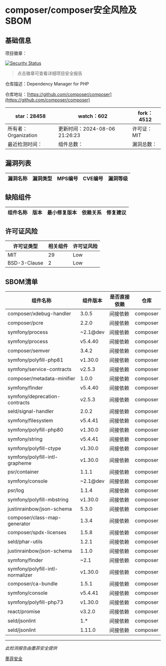 # composer/composer安全风险及SBOM

## 基础信息

项目徽章：

[![Security Status](https://www.murphysec.com/platform3/v31/badge/1824158043473174528.svg)](https://www.murphysec.com/console/report/1691879488088727552/1824158043473174528)

> 点击徽章可查看详细项目安全报告

仓库描述：Dependency Manager for PHP

仓库地址：[https://github.com/composer/composer](https://github.com/composer/composer)

| star：28458 | watch：602 | fork：4512 |
| ----------- | -------------- | ------------ |
| 所有者：Organization | 更新时间：2024-08-06 21:26:23 | 许可证：MIT |
| 最近检测时间： | 组件总数： | 漏洞总数： |




## 漏洞列表

| 漏洞名称 | 漏洞类型 | MPS编号 | CVE编号 | 漏洞等级 |
| ------- | ------ | ------- | ------ | ----- |





## 缺陷组件

| 组件名称 | 版本 | 最小修复版本 | 依赖关系 | 修复建议 |
| -------- | ---- | ------------ | -------- | -------- |





## 许可证风险

| 许可证类型 | 相关组件 | 许可证风险 |
| ---------- | -------- | ---------- |
|MIT|29|Low|
|BSD-3-Clause|2|Low|




## SBOM清单

| 组件名称 | 组件版本 | 是否直接依赖 | 仓库 |
| -------- | -------- | ------------ | ---- |
|composer/xdebug-handler|3.0.5|间接依赖|composer|
|composer/pcre|2.2.0|间接依赖|composer|
|symfony/process|~2.1@dev|间接依赖|composer|
|symfony/process|v5.4.40|间接依赖|composer|
|composer/semver|3.4.2|间接依赖|composer|
|symfony/polyfill-php81|v1.30.0|间接依赖|composer|
|symfony/service-contracts|v2.5.3|间接依赖|composer|
|composer/metadata-minifier|1.0.0|间接依赖|composer|
|symfony/finder|v5.4.40|间接依赖|composer|
|symfony/deprecation-contracts|v2.5.3|间接依赖|composer|
|seld/signal-handler|2.0.2|间接依赖|composer|
|symfony/filesystem|v5.4.41|间接依赖|composer|
|symfony/polyfill-php80|v1.30.0|间接依赖|composer|
|symfony/string|v5.4.41|间接依赖|composer|
|symfony/polyfill-ctype|v1.30.0|间接依赖|composer|
|symfony/polyfill-intl-grapheme|v1.30.0|间接依赖|composer|
|psr/container|1.1.1|间接依赖|composer|
|symfony/console|~2.1@dev|间接依赖|composer|
|psr/log|1.1.4|间接依赖|composer|
|symfony/polyfill-mbstring|v1.30.0|间接依赖|composer|
|justinrainbow/json-schema|5.3.0|间接依赖|composer|
|composer/class-map-generator|1.3.4|间接依赖|composer|
|composer/spdx-licenses|1.5.8|间接依赖|composer|
|seld/phar-utils|1.2.1|间接依赖|composer|
|justinrainbow/json-schema|1.1.0|间接依赖|composer|
|symfony/finder|~2.1|间接依赖|composer|
|symfony/polyfill-intl-normalizer|v1.30.0|间接依赖|composer|
|composer/ca-bundle|1.5.1|间接依赖|composer|
|symfony/console|v5.4.41|间接依赖|composer|
|symfony/polyfill-php73|v1.30.0|间接依赖|composer|
|react/promise|v3.2.0|间接依赖|composer|
|seld/jsonlint|1.*|间接依赖|composer|
|seld/jsonlint|1.11.0|间接依赖|composer|


------

*此检测报告由墨菲安全提供*

[墨菲安全](www.murphysec.com)
